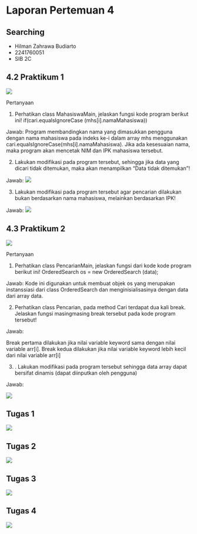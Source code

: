 # Laporan Pertemuan 4
## Searching

- Hilman Zahrawa Budiarto
- 2241760051
- SIB 2C

## 4.2 Praktikum 1

<img src= "prak1.png">

Pertanyaan

1. Perhatikan class MahasiswaMain, jelaskan fungsi kode program berikut ini!
if(cari.equalsIgnoreCase (mhs[i].namaMahasiswa))

Jawab:
Program membandingkan nama yang dimasukkan pengguna dengan nama mahasiswa pada indeks ke-i dalam array mhs menggunakan cari.equalsIgnoreCase(mhs[i].namaMahasiswa). Jika ada kesesuaian nama, maka program akan mencetak NIM dan IPK mahasiswa tersebut.


2. Lakukan modifikasi pada program tersebut, sehingga jika data yang dicari tidak ditemukan, maka
akan menampilkan “Data tidak ditemukan”!

Jawab:
<img src= "pertanyaan2-prak1.png">

3. Lakukan modifikasi pada program tersebut agar pencarian dilakukan bukan berdasarkan nama
mahasiswa, melainkan berdasarkan IPK!

Jawab:
<img src= "pertanyaan3-prak1.png">

## 4.3 Praktikum 2

<img src= "prak2.png">

Pertanyaan

1. Perhatikan class PencarianMain, jelaskan fungsi dari kode kode program berikut ini!
OrderedSearch os = new OrderedSearch (data);

Jawab:
Kode ini digunakan untuk membuat objek os yang merupakan instanssiasi dari class OrderedSearch dan menginisialisasinya dengan data dari array data.

2. Perhatikan class Pencarian, pada method Cari terdapat dua kali break. Jelaskan fungsi masingmasing break tersebut pada kode program tersebut!

Jawab:

Break pertama dilakukan jika nilai variable keyword sama dengan nilai variable arr[i]. Break kedua
dilakukan jika nilai variable keyword lebih kecil dari nilai variable arr[i]

3. . Lakukan modifikasi pada program tersebut sehingga data array dapat bersifat dinamis (dapat diinputkan oleh pengguna)

Jawab:

<img src= "pertanyaan3-prak2.png">

## Tugas 1

<img src= "tugas1.png">

## Tugas 2

<img src= "tugas2.png">

## Tugas 3

<img src= "tugas3.png">

## Tugas 4

<img src= "tugas3.png">